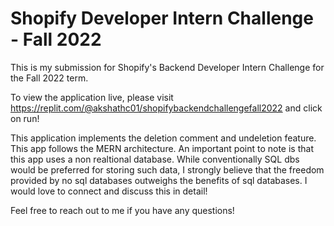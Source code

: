 # Shopify Developer Intern Challenge - Fall 2022
This is my submission for Shopify's Backend Developer Intern Challenge for the Fall 2022 term. 

To view the application live, please visit https://replit.com/@akshathc01/shopifybackendchallengefall2022 and click on run!

This application implements the deletion comment and undeletion feature. This app follows the MERN architecture. An important point to note is that this app uses a non realtional database. While conventionally SQL dbs would be preferred for storing such data, I strongly believe that the freedom provided by no sql databases outweighs the benefits of sql databases. I would love to connect and discuss this in detail!

Feel free to reach out to me if you have any questions!


